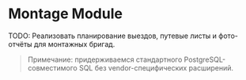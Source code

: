 # Montage Module

TODO: Реализовать планирование выездов, путевые листы и фото-отчёты для монтажных бригад.

> Примечание: придерживаемся стандартного PostgreSQL-совместимого SQL без vendor-специфических расширений.
